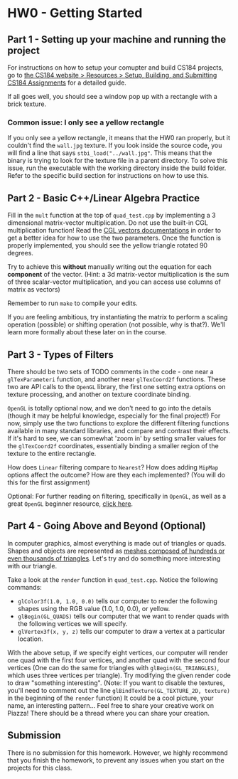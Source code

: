 # HW0 - Getting Started

## Part 1 - Setting up your machine and running the project

For instructions on how to setup your comupter and build CS184 projects, go to [the CS184 website > Resources > Setup, Building, and Submitting CS184 Assignments](https://cs184.eecs.berkeley.edu/sp20/article/11/building-and-submitting-cs184-as) for a detailed guide.

If all goes well, you should see a window pop up with a rectangle with a brick texture.

### Common issue: I only see a yellow rectangle
If you only see a yellow rectangle, it means that the HW0 ran properly, but it couldn't find the `wall.jpg` texture. If you look inside the source code, you will find a line that says `stbi_load("../wall.jpg"`. This means that the binary is trying to look for the texture file in a parent directory. To solve this issue, run the executable with the working directory inside the build folder. Refer to the specific build section for instructions on how to use this.

## Part 2 - Basic C++/Linear Algebra Practice

Fill in the ```mult``` function at the top of ```quad_test.cpp``` by implementing a 3 dimensional matrix-vector multiplication. Do not use the built-in CGL multiplication function! Read the [CGL vectors documentations](https://cs184.eecs.berkeley.edu/su20/docs/CglVectorsDocs) in order to get a better idea for how to use the two parameters. Once the function is properly implemented, you should see the yellow triangle rotated 90 degrees.

Try to achieve this __without__ manually writing out the equation for each __component__ of the vector. (Hint: a 3d matrix-vector multiplication is the sum of three scalar-vector multiplication, and you can access use columns of matrix as vectors)

Remember to run ```make``` to compile your edits.

If you are feeling ambitious, try instantiating the matrix to perform a scaling operation (possible) or shifting operation (not possible, why is that?). We'll learn more formally about these later on in the course.

## Part 3 - Types of Filters

There should be two sets of TODO comments in the code - one near a ```glTexParameteri``` function, and another near ```glTexCoord2f``` functions. These two are API calls to the ```OpenGL``` library, the first one setting extra options on texture processing, and another on texture coordinate binding. 

```OpenGL``` is totally optional now, and we don't need to go into the details (though it may be helpful knowledge, especially for the final project!) For now, simply use the two functions to explore the different filtering functions available in many standard libraries, and compare and contrast their effects. If it's hard to see, we can somewhat 'zoom in' by setting smaller values for the ```glTexCoord2f``` coordinates, essentially binding a smaller region of the texture to the entire rectangle.

How does `Linear` filtering compare to `Nearest`? How does adding `MipMap` options affect the outcome? How are they each implemented? (You will do this for the first assignment)

Optional: For further reading on filtering, specifically in `OpenGL`, as well as a great `OpenGL` beginner resource, [click here](https://learnopengl.com/Getting-started/Textures).

## Part 4 - Going Above and Beyond (Optional)

In computer graphics, almost everything is made out of triangles or quads. Shapes and objects are represented as [meshes composed of hundreds or even thousands of triangles](https://en.wikipedia.org/wiki/Triangle_mesh). Let's try and do something more interesting with our triangle.

Take a look at the ```render``` function in ```quad_test.cpp```. Notice the following commands:

* ```glColor3f(1.0, 1.0, 0.0)``` tells our computer to render the following shapes using the RGB value (1.0, 1.0, 0.0), or yellow.
* ```glBegin(GL_QUADS)``` tells our computer that we want to render quads with the following vertices we will specify.
* ```glVertex3f(x, y, z)``` tells our computer to draw a vertex at a particular location.

With the above setup, if we specify eight vertices, our computer will render one quad with the first four vertices, and another quad with the second four vertices (One can do the same for triangles with ```glBegin(GL_TRIANGLES)```, which uses three vertices per triangle). Try modifying the given render code to draw "something interesting". (Note: If you want to disable the textures, you'll need to comment out the line ```glBindTexture(GL_TEXTURE_2D, texture)``` in the beginning of the ```render``` function) It could be a cool picture, your name, an interesting pattern... Feel free to share your creative work on Piazza! There should be a thread where you can share your creation.

## Submission
There is no submission for this homework. However, we highly recommend that you finish the homework, to prevent any issues when you start on the projects for this class.
